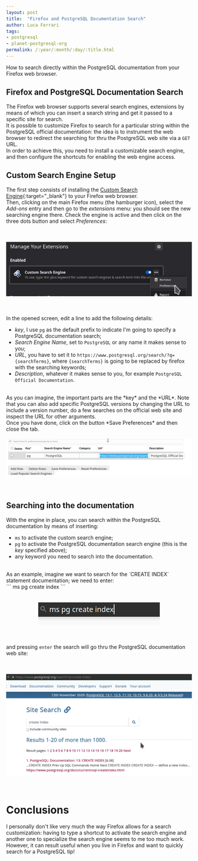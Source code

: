 ```yaml
---
layout: post
title:  "Firefox and PostgreSQL Documentation Search"
author: Luca Ferrari
tags:
- postgresql
- planet-postgresql-org
permalink: /:year/:month/:day/:title.html
---
```

How to search directly within the PostgreSQL documentation from your Firefox web browser.

Firefox and PostgreSQL Documentation Search
---
The Firefox web browser supports several search engines, extensions by means of which you can insert a search string and get it passed to a specific site for search.
<br/>
It is possible to customize Firefox to search for a particular string within the PostgreSQL official documentation: the idea is to instrument the web browser to redirect the searching for thru the PostgreSQL web site via a `GET` URL.
<br/>
In order to achieve this, you need to install a customizable search engine, and then configure the shortcuts for enabling the web engine access.



## Custom Search Engine Setup

The first step consists of installing the [Custom Search Engine](https://addons.mozilla.org/en-US/firefox/addon/add-custom-search-engine/){:target="_blank"} to your Firefox web browser.
<br/>
Then, clicking on the main Firefox menu (the hamburger icon), select the *Add-ons* entry and then go to the *extensions* menu: you should see the new searching engine there. Check the engine is active and then click on the three dots button and select *Preferences*:

<br/>
<br/>
<center>
<img src="/images/posts/firefox/postgresql_search_engine_1.png" />
</center>
<br/>
<br/>

In the opened screen, edit a line to add the following details:
- *key*, I use `pg` as the default prefix to indicate I'm going to specify a PostgreSQL documentation search;
- *Search Engine Name*, set to `PostgreSQL` or any name it makes sense to you;
- *URL*, you have to set it to `https://www.postgresql.org/search/?q={searchTerms}`, where `{searchTerms}` is going to be replaced by firefox with the searching keywords;
- *Description*, whatever it makes sense to you, for example `PostgreSQL Official Documentation`.

<br/>
As you can imagine, the important parts are the *key* and the *URL*. Note that you can also add specific PostgreSQL versions by changing the URL to include a version number, do a few searches on the official web site and inspect the URL for other arguments.
<br/>
Once you have done, click on the button *Save Preferences* and then close the tab.

<br/>
<br/>
<center>
<img src="/images/posts/firefox/postgresql_search_engine_2.png" />
</center>
<br/>
<br/>


## Searching into the documentation

With the engine in place, you can search within the PostgreSQL documentation by means of inserting:
- `ms` to activate the custom search engine;
- `pg` to activate the PostgreSQL documentation search engine (this is the *key* specified above);
- any keyword you need to search into the documentation.
<br/>
As an example, imagine we want to search for the `CREATE INDEX` statement documentation; we need to enter:

<br/>
```
ms pg create index
```
<br/>

<br/>
<br/>
<center>
<img src="/images/posts/firefox/postgresql_search_engine_3.png" />
</center>
<br/>
<br/>

and pressing `enter` the search will go thru the PostgreSQL documentation web site:


<br/>
<br/>
<center>
<img src="/images/posts/firefox/postgresql_search_engine_4.png" />
</center>
<br/>
<br/>


# Conclusions

I personally don't like very much the way Firefox allows for a search customization: having to type a shortcut to activate the search engine and another one to specialize the search engine seems to me too much work.
However, it can result useful when you live in Firefox and want to quickly search for a PostgreSQL tip!
